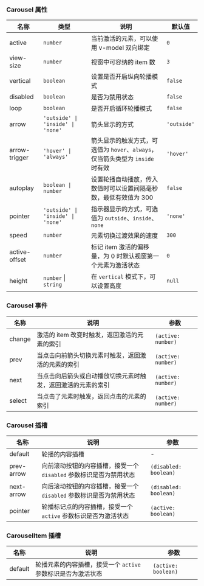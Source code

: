 ### Carousel 属性

| 名称          | 类型              | 说明                                                                           | 默认值  |
| ------------- | ----------------- | ------------------------------------------------------------------------------ | ------- |
| active        | `number`            | 当前激活的元素，可以使用 v-model 双向绑定                                      | `0`       |
| view-size     | `number`            | 视窗中可容纳的 item 数                                                         | `3`       |
| vertical      | `boolean`           | 设置是否开启纵向轮播模式                                                       | `false`   |
| disabled      | `boolean`           | 是否为禁用状态                                                                 | `false`   |
| loop          | `boolean`           | 是否开启循环轮播模式                                                           | `false`   |
| arrow         | `'outside' \| 'inside' \| 'none'`            | 箭头显示的方式                           | `'outside'` |
| arrow-trigger | `'hover' \| 'always'`            | 箭头显示的触发方式，可选值为 `hover`、`always`，仅当箭头类型为 `inside` 时有效 | `'hover'` |
| autoplay      | `boolean \| number` | 设置轮播自动播放，传入数值时可以设置间隔毫秒数，最低有效值为 300               | `false`   |
| pointer       | `'outside' \| 'inside' \| 'none'`            | 指示器显示的方式，可选值为 `outside`、`inside`、`none`                         | `'none'`  |
| speed         | `number`            | 元素切换过渡效果的速度                                                         | `300`     |
| active-offset | `number`            | 标记 item 激活的偏移量，为 0 时默认视窗第一个元素为激活状态                    | `0`       |
| height        | `number` \| `string`  | 在 `vertical` 模式下，可以设置高度                                             | `null`    |

### Carousel 事件

| 名称      | 说明                                                         | 参数  |
| --------- | ------------------------------------------------------------ | ----- |
| change | 激活的 item 改变时触发，返回激活的元素的索引                 | `(active: number)` |
| prev   | 当点击向前箭头切换元素时触发，返回激活的元素的索引           | `(active: number)` |
| next   | 当点击向后箭头或自动播放切换元素时触发，返回激活的元素的索引 | `(active: number)` |
| select | 当点击了元素时触发，返回点击的元素的索引                     | `(active: number)` |

### Carousel 插槽

| 名称       | 说明                                                               | 参数  |
| ---------- | ------------------------------------------------------------------ | --- |
| default    | 轮播的内容插槽                                                     | - |
| prev-arrow | 向前滚动按钮的内容插槽，接受一个 `disabled` 参数标识是否为禁用状态 | `(disabled: boolean)` |
| next-arrow | 向后滚动按钮的内容插槽，接受一个 `disabled` 参数标识是否为禁用状态 | `(disabled: boolean)` |
| pointer    | 轮播标记点的内容插槽，接受一个 `active` 参数标识是否为激活状态     | `(active: boolean)` |

### CarouselItem 插槽

| 名称    | 说明                                                         | 参数  |
| ------- | ------------------------------------------------------------ | --- |
| default | 轮播元素的内容插槽，接受一个 `active` 参数标识是否为激活状态 | `(active: boolean)` |
